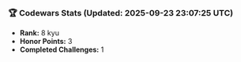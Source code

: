 ### 🏆 Codewars Stats (Updated: 2025-09-23 23:07:25 UTC)

- **Rank:** 8 kyu
- **Honor Points:** 3
- **Completed Challenges:** 1
